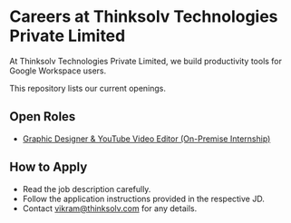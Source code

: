 # Careers at Thinksolv Technologies Private Limited

At Thinksolv Technologies Private Limited, we build productivity tools for Google Workspace users.  

This repository lists our current openings.  

## Open Roles
- [Graphic Designer & YouTube Video Editor (On-Premise Internship)](roles/graphic-designer-video-editor.md)

## How to Apply
- Read the job description carefully.  
- Follow the application instructions provided in the respective JD.
- Contact [vikram@thinksolv.com](mailto:vikram@thinksolv.com) for any details.  
